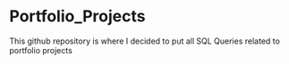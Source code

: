 # Portfolio_Projects

This github repository is where I decided to put all SQL Queries related to portfolio projects
